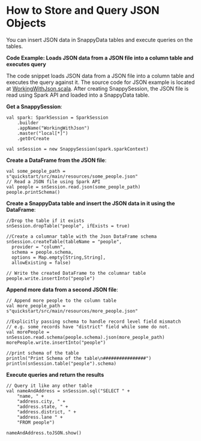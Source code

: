 <a id="howto-JSON"></a>
# How to Store and Query JSON Objects

You can insert JSON data in SnappyData tables and execute queries on the tables.

**Code Example: Loads JSON data from a JSON file into a column table and executes query**

The code snippet loads JSON data from a JSON file into a column table and executes the query against it.
The source code for JSON example is located at [WorkingWithJson.scala](https://github.com/SnappyDataInc/snappydata/blob/master/examples/src/main/scala/org/apache/spark/examples/snappydata/WorkingWithJson.scala). After creating SnappySession, the JSON file is read using Spark API and loaded into a SnappyData table.

**Get a SnappySession**:

```pre
val spark: SparkSession = SparkSession
    .builder
    .appName("WorkingWithJson")
    .master("local[*]")
    .getOrCreate

val snSession = new SnappySession(spark.sparkContext)
```

**Create a DataFrame from the JSON file**:

```pre
val some_people_path = s"quickstart/src/main/resources/some_people.json"
// Read a JSON file using Spark API
val people = snSession.read.json(some_people_path)
people.printSchema()
```

**Create a SnappyData table and insert the JSON data in it using the DataFrame**:

```pre
//Drop the table if it exists
snSession.dropTable("people", ifExists = true)

//Create a columnar table with the Json DataFrame schema
snSession.createTable(tableName = "people",
  provider = "column",
  schema = people.schema,
  options = Map.empty[String,String],
  allowExisting = false)

// Write the created DataFrame to the columnar table
people.write.insertInto("people")
```

**Append more data from a second JSON file**:

```pre
// Append more people to the column table
val more_people_path = s"quickstart/src/main/resources/more_people.json"

//Explicitly passing schema to handle record level field mismatch
// e.g. some records have "district" field while some do not.
val morePeople = snSession.read.schema(people.schema).json(more_people_path)
morePeople.write.insertInto("people")

//print schema of the table
println("Print Schema of the table\n################")
println(snSession.table("people").schema)
```

**Execute queries and return the results**
```pre
// Query it like any other table
val nameAndAddress = snSession.sql("SELECT " +
    "name, " +
    "address.city, " +
    "address.state, " +
    "address.district, " +
    "address.lane " +
    "FROM people")

nameAndAddress.toJSON.show()
```
